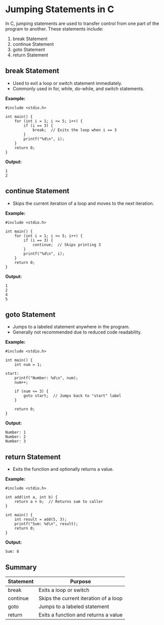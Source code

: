 # Jumping Statements in C

In C, jumping statements are used to transfer control from one part of the program to another. These statements include:

1. break Statement
2. continue Statement
3. goto Statement
4. return Statement

## break Statement 

* Used to exit a loop or switch statement immediately.
* Commonly used in for, while, do-while, and switch statements.

**Example:**

    #include <stdio.h>

    int main() {
        for (int i = 1; i <= 5; i++) {
            if (i == 3) {
                break;  // Exits the loop when i == 3
            }
            printf("%d\n", i);
        }
        return 0;
    }

**Output:**

    1
    2

## continue Statement
* Skips the current iteration of a loop and moves to the next iteration.

**Example:**

    #include <stdio.h>

    int main() {
        for (int i = 1; i <= 5; i++) {
            if (i == 3) {
                continue;  // Skips printing 3
            }
            printf("%d\n", i);
        }
        return 0;
    }

**Output:**

    1
    2
    4
    5

## goto Statement
* Jumps to a labeled statement anywhere in the program.
* Generally not recommended due to reduced code readability.

**Example:**

    #include <stdio.h>

    int main() {
        int num = 1;

    start:
        printf("Number: %d\n", num);
        num++;

        if (num <= 3) {
            goto start;  // Jumps back to "start" label
        }

        return 0;
    }

**Output:**

    Number: 1
    Number: 2
    Number: 3

## return Statement
* Exits the function and optionally returns a value.

**Example:**

    #include <stdio.h>

    int add(int a, int b) {
        return a + b;  // Returns sum to caller
    }

    int main() {
        int result = add(5, 3);
        printf("Sum: %d\n", result);
        return 0;
    }

**Output:**

    Sum: 8

## Summary
Statement|Purpose
---|---
break|Exits a loop or switch
continue|Skips the current iteration of a loop
goto|Jumps to a labeled statement
return|Exits a function and returns a value